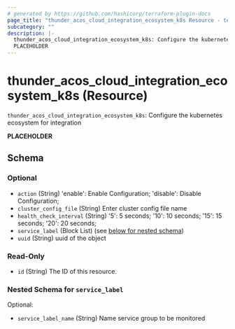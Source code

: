 ```yaml
---
# generated by https://github.com/hashicorp/terraform-plugin-docs
page_title: "thunder_acos_cloud_integration_ecosystem_k8s Resource - terraform-provider-thunder"
subcategory: ""
description: |-
  thunder_acos_cloud_integration_ecosystem_k8s: Configure the kubernetes ecosystem for integration
  PLACEHOLDER
---
```


# thunder_acos_cloud_integration_ecosystem_k8s (Resource)

`thunder_acos_cloud_integration_ecosystem_k8s`: Configure the kubernetes ecosystem for integration

__PLACEHOLDER__



<!-- schema generated by tfplugindocs -->
## Schema

### Optional

- `action` (String) 'enable': Enable Configuration; 'disable': Disable Configuration;
- `cluster_config_file` (String) Enter cluster config file name
- `health_check_interval` (String) '5': 5 seconds; '10': 10 seconds; '15': 15 seconds; '20': 20 seconds;
- `service_label` (Block List) (see [below for nested schema](#nestedblock--service_label))
- `uuid` (String) uuid of the object

### Read-Only

- `id` (String) The ID of this resource.

<a id="nestedblock--service_label"></a>
### Nested Schema for `service_label`

Optional:

- `service_label_name` (String) Name service group to be monitored


